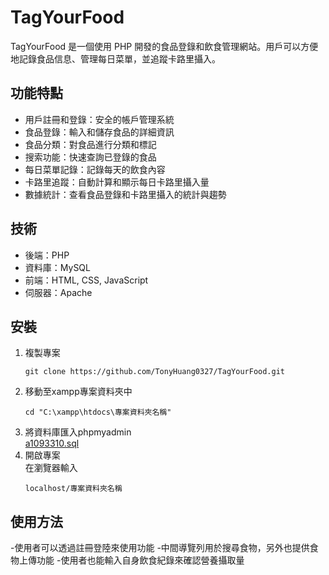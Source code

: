 # TagYourFood

TagYourFood 是一個使用 PHP 開發的食品登錄和飲食管理網站。用戶可以方便地記錄食品信息、管理每日菜單，並追蹤卡路里攝入。

## 功能特點

- 用戶註冊和登錄：安全的帳戶管理系統
- 食品登錄：輸入和儲存食品的詳細資訊
- 食品分類：對食品進行分類和標記
- 搜索功能：快速查詢已登錄的食品
- 每日菜單記錄：記錄每天的飲食內容
- 卡路里追蹤：自動計算和顯示每日卡路里攝入量
- 數據統計：查看食品登錄和卡路里攝入的統計與趨勢

## 技術

- 後端：PHP
- 資料庫：MySQL
- 前端：HTML, CSS, JavaScript
- 伺服器：Apache

## 安裝

1. 複製專案
   ```
   git clone https://github.com/TonyHuang0327/TagYourFood.git
   ```
2. 移動至xampp專案資料夾中
   ```
   cd "C:\xampp\htdocs\專案資料夾名稱"
   ```
3. 將資料庫匯入phpmyadmin<br />
   [a1093310.sql](https://github.com/TonyHuang0327/TagYourFood/compare/main...database)
4. 開啟專案<br />
   在瀏覽器輸入
   ```
   localhost/專案資料夾名稱
   ```

## 使用方法

-使用者可以透過註冊登陸來使用功能
-中間導覽列用於搜尋食物，另外也提供食物上傳功能
-使用者也能輸入自身飲食紀錄來確認營養攝取量
